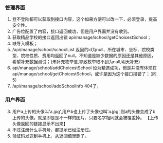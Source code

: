 ### 管理界面
1. 登不登陆都可以获取到接口内容，这个如果方便可以改一下，必须登录，提高安全性。
2. 广告位配置了内容，接口返回成功，但是用户界面并没有收到。
5. 获取精品学校的接口返回出错 api/manage/school/getChoicestSchool；
7. 缺导入模板；
8. /api/manage/school/schoolList 返回的id为null、所在城市、坐标、院校类型、院校性质、费用均返回了null，不知道是缺少数据的原因还是其他原因，希望补充数据测试；(未补充枚举值,导致枚举取不到为null,明天补充)
9. api/manage/school/addChoicestSchool 设为精选成功，但是并没有体现在api/manage/school/getChoicestSchool，或许是因为这个接口报错了；（同5）
10. /api/manage/school/addSchoolInfo 404了。


### 用户界面
3. 用户a上传的头像叫'a.jpg',用户b也上传了头像也叫'a.jpg',则a的头像变成了b上传的头像。就是即是是不一样的图片，只要名字相同就会被覆盖掉。
【上传头像返回的链接显示不出来】
4. 不过注册什么手机号，都提示已经注册过。
5. 验证码发送到手机上，从返回值里删了。